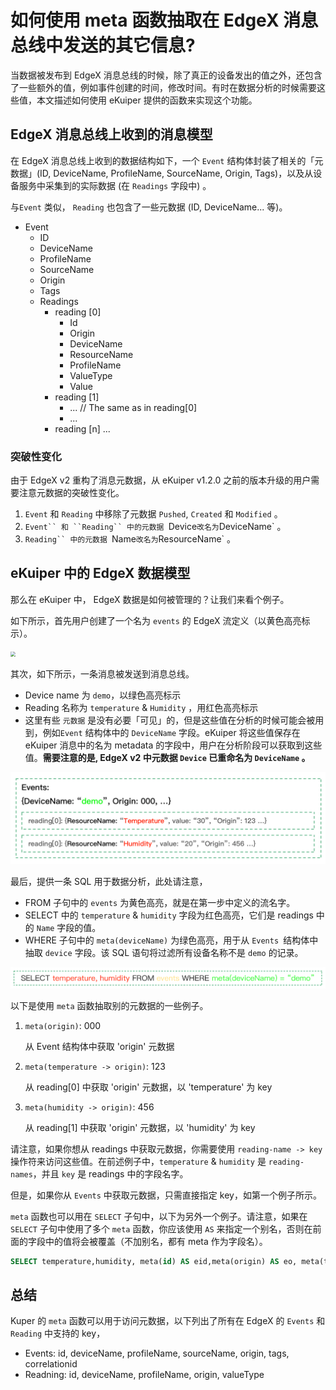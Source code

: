 # 如何使用 meta 函数抽取在 EdgeX 消息总线中发送的其它信息?

当数据被发布到 EdgeX 消息总线的时候，除了真正的设备发出的值之外，还包含了一些额外的值，例如事件创建的时间，修改时间。有时在数据分析的时候需要这些值，本文描述如何使用 eKuiper 提供的函数来实现这个功能。

## EdgeX 消息总线上收到的消息模型

在 EdgeX 消息总线上收到的数据结构如下，一个 ``Event`` 结构体封装了相关的「元数据」(ID, DeviceName, ProfileName, SourceName, Origin, Tags)，以及从设备服务中采集到的实际数据 (在 ``Readings`` 字段中) 。

与``Event`` 类似， ``Reading`` 也包含了一些元数据 (ID, DeviceName... 等)。

- Event
  - ID
  - DeviceName
  - ProfileName
  - SourceName
  - Origin
  - Tags
  - Readings
    - reading [0]
      - Id
      - Origin
      - DeviceName
      - ResourceName
      - ProfileName
      - ValueType
      - Value
    - reading [1]
      - ... // The same as in reading[0]
      - ...
    - reading [n] ...

### 突破性变化

由于 EdgeX v2 重构了消息元数据，从 eKuiper v1.2.0 之前的版本升级的用户需要注意元数据的突破性变化。

1. ``Event`` 和 ``Reading`` 中移除了元数据 `Pushed`, `Created` 和 `Modified` 。
2. `Event`` 和 ``Reading`` 中的元数据 `Device` 改名为 `DeviceName` 。
3. `Reading`` 中的元数据 `Name` 改名为 `ResourceName` 。

## eKuiper 中的 EdgeX 数据模型

那么在 eKuiper 中， EdgeX 数据是如何被管理的？让我们来看个例子。

如下所示，首先用户创建了一个名为 ``events`` 的 EdgeX 流定义（以黄色高亮标示）。

<img src="create_stream.png" style="zoom:50%;" />

其次，如下所示，一条消息被发送到消息总线。

- Device name 为 ``demo``，以绿色高亮标示
- Reading 名称为 ``temperature`` & ``Humidity`` ，用红色高亮标示
- 这里有些 ``元数据`` 是没有必要「可见」的，但是这些值在分析的时候可能会被用到，例如``Event`` 结构体中的 ``DeviceName`` 字段。eKuiper 将这些值保存在 eKuiper 消息中的名为 metadata 的字段中，用户在分析阶段可以获取到这些值。**需要注意的是, EdgeX v2 中元数据 `Device` 已重命名为 `DeviceName` 。**

<img src="bus_data.png" style="zoom:50%;" />

最后，提供一条 SQL 用于数据分析，此处请注意，

- FROM 子句中的 ``events`` 为黄色高亮，就是在第一步中定义的流名字。
- SELECT 中的 ``temperature`` & ``humidity`` 字段为红色高亮，它们是 readings 中的 ``Name`` 字段的值。
- WHERE 子句中的 ``meta(deviceName)`` 为绿色高亮，用于从 ``Events ``结构体中抽取 ``device`` 字段。该 SQL 语句将过滤所有设备名称不是 ``demo`` 的记录。

<img src="sql.png" style="zoom:50%;" />

以下是使用 ``meta`` 函数抽取别的元数据的一些例子。

1. ``meta(origin)``: 000  

   从 Event 结构体中获取 'origin' 元数据

2. ``meta(temperature -> origin)``: 123 

   从 reading[0] 中获取  'origin' 元数据，以 'temperature'  为 key

3. ``meta(humidity -> origin)``: 456 

   从 reading[1] 中获取  'origin' 元数据，以 'humidity' 为 key

请注意，如果你想从 readings 中获取元数据，你需要使用 ``reading-name -> key`` 操作符来访问这些值。在前述例子中，``temperature`` & ``humidity``  是  ``reading-names``，并且  ``key`` 是 readings 中的字段名字。

但是，如果你从 ``Events`` 中获取元数据，只需直接指定 key，如第一个例子所示。

``meta`` 函数也可以用在 ``SELECT`` 子句中，以下为另外一个例子。请注意，如果在 ``SELECT`` 子句中使用了多个 ``meta`` 函数，你应该使用 ``AS`` 来指定一个别名，否则在前面的字段中的值将会被覆盖（不加别名，都有 meta 作为字段名）。

```sql
SELECT temperature,humidity, meta(id) AS eid,meta(origin) AS eo, meta(temperature->id) AS tid, meta(temperature->origin) AS torigin, meta(Humidity->deviceName) AS hdevice, meta(Humidity->profileName) AS hprofile FROM demo WHERE meta(deviceName)="demo2"
```

## 总结

Kuper 的 ``meta`` 函数可以用于访问元数据，以下列出了所有在 EdgeX 的 ``Events`` 和 ``Reading`` 中支持的 key，

- Events: id, deviceName, profileName, sourceName, origin, tags, correlationid
- Readning: id, deviceName, profileName, origin, valueType

